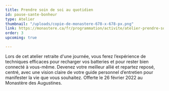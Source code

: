 ```yaml
---
title: Prendre soin de soi au quotidien
id: pause-sante-bonheur
type: Atelier
thumbnail: "/uploads/copie-de-monastere-678-x-678-px.png"
link: https://monastere.ca/fr/programmation/activite/atelier-prendre-soin-de-soi-au-quotidien-510?calendrier=%2Ffr%2Fprogrammation%2Fagenda-des-evenements-6%2F2021%2F12
order: 3
upcoming: true

---
```

Lors de cet atelier retraite d'une journée, vous ferez l’expérience de techniques efficaces pour recharger vos batteries et pour rester bien connecté à vous-même. Devenez votre meilleur allié et repartez reposé, centré, avec une vision claire de votre guide personnel d’entretien pour manifester la vie que vous souhaitez. Offerte le 26 février 2022 au Monastère des Augustines. 